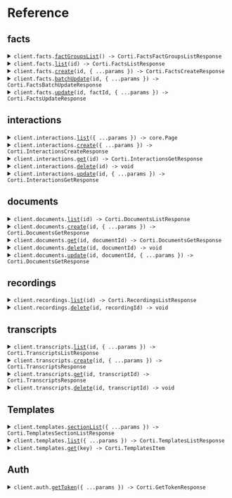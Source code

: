 # Reference

## facts

<details><summary><code>client.facts.<a href="/src/api/resources/facts/client/Client.ts">factGroupsList</a>() -> Corti.FactsFactGroupsListResponse</code></summary>
<dl>
<dd>

#### 🔌 Usage

<dl>
<dd>

<dl>
<dd>

```typescript
await client.facts.factGroupsList();
```

</dd>
</dl>
</dd>
</dl>

#### ⚙️ Parameters

<dl>
<dd>

<dl>
<dd>

**requestOptions:** `Facts.RequestOptions`

</dd>
</dl>
</dd>
</dl>

</dd>
</dl>
</details>

<details><summary><code>client.facts.<a href="/src/api/resources/facts/client/Client.ts">list</a>(id) -> Corti.FactsListResponse</code></summary>
<dl>
<dd>

#### 📝 Description

<dl>
<dd>

<dl>
<dd>

Retrieves a list of facts for a given interaction.

</dd>
</dl>
</dd>
</dl>

#### 🔌 Usage

<dl>
<dd>

<dl>
<dd>

```typescript
await client.facts.list("f47ac10b-58cc-4372-a567-0e02b2c3d479");
```

</dd>
</dl>
</dd>
</dl>

#### ⚙️ Parameters

<dl>
<dd>

<dl>
<dd>

**id:** `Corti.Uuid` — The unique identifier of the interaction. Must be a valid UUID.

</dd>
</dl>

<dl>
<dd>

**requestOptions:** `Facts.RequestOptions`

</dd>
</dl>
</dd>
</dl>

</dd>
</dl>
</details>

<details><summary><code>client.facts.<a href="/src/api/resources/facts/client/Client.ts">create</a>(id, { ...params }) -> Corti.FactsCreateResponse</code></summary>
<dl>
<dd>

#### 📝 Description

<dl>
<dd>

<dl>
<dd>

Adds new facts to an interaction.

</dd>
</dl>
</dd>
</dl>

#### 🔌 Usage

<dl>
<dd>

<dl>
<dd>

```typescript
await client.facts.create("f47ac10b-58cc-4372-a567-0e02b2c3d479", {
    facts: [
        {
            group: "other",
            text: "text",
        },
    ],
});
```

</dd>
</dl>
</dd>
</dl>

#### ⚙️ Parameters

<dl>
<dd>

<dl>
<dd>

**id:** `Corti.Uuid` — The unique identifier of the interaction. Must be a valid UUID.

</dd>
</dl>

<dl>
<dd>

**request:** `Corti.FactsCreateRequest`

</dd>
</dl>

<dl>
<dd>

**requestOptions:** `Facts.RequestOptions`

</dd>
</dl>
</dd>
</dl>

</dd>
</dl>
</details>

<details><summary><code>client.facts.<a href="/src/api/resources/facts/client/Client.ts">batchUpdate</a>(id, { ...params }) -> Corti.FactsBatchUpdateResponse</code></summary>
<dl>
<dd>

#### 📝 Description

<dl>
<dd>

<dl>
<dd>

Updates multiple facts associated with an interaction. If the interaction `status = "in progress"`, the updated facts will be sent to the client over WebSocket.

</dd>
</dl>
</dd>
</dl>

#### 🔌 Usage

<dl>
<dd>

<dl>
<dd>

```typescript
await client.facts.batchUpdate("f47ac10b-58cc-4372-a567-0e02b2c3d479", {
    facts: [
        {
            factId: "f47ac10b-58cc-4372-a567-0e02b2c3d479",
        },
    ],
});
```

</dd>
</dl>
</dd>
</dl>

#### ⚙️ Parameters

<dl>
<dd>

<dl>
<dd>

**id:** `Corti.Uuid` — The unique identifier of the interaction. Must be a valid UUID.

</dd>
</dl>

<dl>
<dd>

**request:** `Corti.FactsBatchUpdateRequest`

</dd>
</dl>

<dl>
<dd>

**requestOptions:** `Facts.RequestOptions`

</dd>
</dl>
</dd>
</dl>

</dd>
</dl>
</details>

<details><summary><code>client.facts.<a href="/src/api/resources/facts/client/Client.ts">update</a>(id, factId, { ...params }) -> Corti.FactsUpdateResponse</code></summary>
<dl>
<dd>

#### 📝 Description

<dl>
<dd>

<dl>
<dd>

Updates an existing fact within a specific interaction. If the interaction `status = "in progress"`, the updated fact will be sent to the client via WebSocket. To discard a fact, simply set `discarded = true`.

</dd>
</dl>
</dd>
</dl>

#### 🔌 Usage

<dl>
<dd>

<dl>
<dd>

```typescript
await client.facts.update("f47ac10b-58cc-4372-a567-0e02b2c3d479", "f47ac10b-58cc-4372-a567-0e02b2c3d479");
```

</dd>
</dl>
</dd>
</dl>

#### ⚙️ Parameters

<dl>
<dd>

<dl>
<dd>

**id:** `Corti.Uuid` — The unique identifier of the interaction. Must be a valid UUID.

</dd>
</dl>

<dl>
<dd>

**factId:** `Corti.Uuid` — The unique identifier of the fact to update. Must be a valid UUID.

</dd>
</dl>

<dl>
<dd>

**request:** `Corti.FactsUpdateRequest`

</dd>
</dl>

<dl>
<dd>

**requestOptions:** `Facts.RequestOptions`

</dd>
</dl>
</dd>
</dl>

</dd>
</dl>
</details>

## interactions

<details><summary><code>client.interactions.<a href="/src/api/resources/interactions/client/Client.ts">list</a>({ ...params }) -> core.Page<Corti.InteractionsGetResponse></code></summary>
<dl>
<dd>

#### 📝 Description

<dl>
<dd>

<dl>
<dd>

Lists all existing interactions. Results can be filtered by encounter status and patient identifier.

</dd>
</dl>
</dd>
</dl>

#### 🔌 Usage

<dl>
<dd>

<dl>
<dd>

```typescript
const response = await client.interactions.list();
for await (const item of response) {
    console.log(item);
}

// Or you can manually iterate page-by-page
let page = await client.interactions.list();
while (page.hasNextPage()) {
    page = page.getNextPage();
}
```

</dd>
</dl>
</dd>
</dl>

#### ⚙️ Parameters

<dl>
<dd>

<dl>
<dd>

**request:** `Corti.InteractionsListRequest`

</dd>
</dl>

<dl>
<dd>

**requestOptions:** `Interactions.RequestOptions`

</dd>
</dl>
</dd>
</dl>

</dd>
</dl>
</details>

<details><summary><code>client.interactions.<a href="/src/api/resources/interactions/client/Client.ts">create</a>({ ...params }) -> Corti.InteractionsCreateResponse</code></summary>
<dl>
<dd>

#### 📝 Description

<dl>
<dd>

<dl>
<dd>

Creates a new interaction.

</dd>
</dl>
</dd>
</dl>

#### 🔌 Usage

<dl>
<dd>

<dl>
<dd>

```typescript
await client.interactions.create({
    encounter: {
        identifier: "identifier",
        status: "planned",
        type: "first_consultation",
    },
});
```

</dd>
</dl>
</dd>
</dl>

#### ⚙️ Parameters

<dl>
<dd>

<dl>
<dd>

**request:** `Corti.InteractionsCreateRequest`

</dd>
</dl>

<dl>
<dd>

**requestOptions:** `Interactions.RequestOptions`

</dd>
</dl>
</dd>
</dl>

</dd>
</dl>
</details>

<details><summary><code>client.interactions.<a href="/src/api/resources/interactions/client/Client.ts">get</a>(id) -> Corti.InteractionsGetResponse</code></summary>
<dl>
<dd>

#### 📝 Description

<dl>
<dd>

<dl>
<dd>

Retrieves a previously recorded interaction by its unique identifier (interaction ID).

</dd>
</dl>
</dd>
</dl>

#### 🔌 Usage

<dl>
<dd>

<dl>
<dd>

```typescript
await client.interactions.get("f47ac10b-58cc-4372-a567-0e02b2c3d479");
```

</dd>
</dl>
</dd>
</dl>

#### ⚙️ Parameters

<dl>
<dd>

<dl>
<dd>

**id:** `Corti.Uuid` — The unique identifier of the interaction. Must be a valid UUID.

</dd>
</dl>

<dl>
<dd>

**requestOptions:** `Interactions.RequestOptions`

</dd>
</dl>
</dd>
</dl>

</dd>
</dl>
</details>

<details><summary><code>client.interactions.<a href="/src/api/resources/interactions/client/Client.ts">delete</a>(id) -> void</code></summary>
<dl>
<dd>

#### 📝 Description

<dl>
<dd>

<dl>
<dd>

Deletes an existing interaction.

</dd>
</dl>
</dd>
</dl>

#### 🔌 Usage

<dl>
<dd>

<dl>
<dd>

```typescript
await client.interactions.delete("f47ac10b-58cc-4372-a567-0e02b2c3d479");
```

</dd>
</dl>
</dd>
</dl>

#### ⚙️ Parameters

<dl>
<dd>

<dl>
<dd>

**id:** `Corti.Uuid` — The unique identifier of the interaction. Must be a valid UUID.

</dd>
</dl>

<dl>
<dd>

**requestOptions:** `Interactions.RequestOptions`

</dd>
</dl>
</dd>
</dl>

</dd>
</dl>
</details>

<details><summary><code>client.interactions.<a href="/src/api/resources/interactions/client/Client.ts">update</a>(id, { ...params }) -> Corti.InteractionsGetResponse</code></summary>
<dl>
<dd>

#### 📝 Description

<dl>
<dd>

<dl>
<dd>

Modifies an existing interaction by updating specific fields without overwriting the entire record.

</dd>
</dl>
</dd>
</dl>

#### 🔌 Usage

<dl>
<dd>

<dl>
<dd>

```typescript
await client.interactions.update("f47ac10b-58cc-4372-a567-0e02b2c3d479");
```

</dd>
</dl>
</dd>
</dl>

#### ⚙️ Parameters

<dl>
<dd>

<dl>
<dd>

**id:** `Corti.Uuid` — The unique identifier of the interaction. Must be a valid UUID.

</dd>
</dl>

<dl>
<dd>

**request:** `Corti.InteractionsUpdateRequest`

</dd>
</dl>

<dl>
<dd>

**requestOptions:** `Interactions.RequestOptions`

</dd>
</dl>
</dd>
</dl>

</dd>
</dl>
</details>

## documents

<details><summary><code>client.documents.<a href="/src/api/resources/documents/client/Client.ts">list</a>(id) -> Corti.DocumentsListResponse</code></summary>
<dl>
<dd>

#### 📝 Description

<dl>
<dd>

<dl>
<dd>

List Documents

</dd>
</dl>
</dd>
</dl>

#### 🔌 Usage

<dl>
<dd>

<dl>
<dd>

```typescript
await client.documents.list("f47ac10b-58cc-4372-a567-0e02b2c3d479");
```

</dd>
</dl>
</dd>
</dl>

#### ⚙️ Parameters

<dl>
<dd>

<dl>
<dd>

**id:** `Corti.Uuid` — The unique identifier of the interaction. Must be a valid UUID.

</dd>
</dl>

<dl>
<dd>

**requestOptions:** `Documents.RequestOptions`

</dd>
</dl>
</dd>
</dl>

</dd>
</dl>
</details>

<details><summary><code>client.documents.<a href="/src/api/resources/documents/client/Client.ts">create</a>(id, { ...params }) -> Corti.DocumentsGetResponse</code></summary>
<dl>
<dd>

#### 📝 Description

<dl>
<dd>

<dl>
<dd>

Generate Document.

</dd>
</dl>
</dd>
</dl>

#### 🔌 Usage

<dl>
<dd>

<dl>
<dd>

```typescript
await client.documents.create("f47ac10b-58cc-4372-a567-0e02b2c3d479", {
    context: [
        {
            data: [
                {
                    source: "core",
                    text: "text",
                },
            ],
            type: "facts",
        },
    ],
    outputLanguage: "outputLanguage",
    templateKey: "templateKey",
});
```

</dd>
</dl>
</dd>
</dl>

#### ⚙️ Parameters

<dl>
<dd>

<dl>
<dd>

**id:** `Corti.Uuid` — The unique identifier of the interaction. Must be a valid UUID.

</dd>
</dl>

<dl>
<dd>

**request:** `Corti.DocumentsCreateRequest`

</dd>
</dl>

<dl>
<dd>

**requestOptions:** `Documents.RequestOptions`

</dd>
</dl>
</dd>
</dl>

</dd>
</dl>
</details>

<details><summary><code>client.documents.<a href="/src/api/resources/documents/client/Client.ts">get</a>(id, documentId) -> Corti.DocumentsGetResponse</code></summary>
<dl>
<dd>

#### 📝 Description

<dl>
<dd>

<dl>
<dd>

Get Document.

</dd>
</dl>
</dd>
</dl>

#### 🔌 Usage

<dl>
<dd>

<dl>
<dd>

```typescript
await client.documents.get("f47ac10b-58cc-4372-a567-0e02b2c3d479", "f47ac10b-58cc-4372-a567-0e02b2c3d479");
```

</dd>
</dl>
</dd>
</dl>

#### ⚙️ Parameters

<dl>
<dd>

<dl>
<dd>

**id:** `Corti.Uuid` — The unique identifier of the interaction. Must be a valid UUID.

</dd>
</dl>

<dl>
<dd>

**documentId:** `Corti.Uuid` — The document ID representing the context for the request. Must be a valid UUID.

</dd>
</dl>

<dl>
<dd>

**requestOptions:** `Documents.RequestOptions`

</dd>
</dl>
</dd>
</dl>

</dd>
</dl>
</details>

<details><summary><code>client.documents.<a href="/src/api/resources/documents/client/Client.ts">delete</a>(id, documentId) -> void</code></summary>
<dl>
<dd>

#### 🔌 Usage

<dl>
<dd>

<dl>
<dd>

```typescript
await client.documents.delete("f47ac10b-58cc-4372-a567-0e02b2c3d479", "f47ac10b-58cc-4372-a567-0e02b2c3d479");
```

</dd>
</dl>
</dd>
</dl>

#### ⚙️ Parameters

<dl>
<dd>

<dl>
<dd>

**id:** `Corti.Uuid` — The unique identifier of the interaction. Must be a valid UUID.

</dd>
</dl>

<dl>
<dd>

**documentId:** `Corti.Uuid` — The document ID representing the context for the request. Must be a valid UUID.

</dd>
</dl>

<dl>
<dd>

**requestOptions:** `Documents.RequestOptions`

</dd>
</dl>
</dd>
</dl>

</dd>
</dl>
</details>

<details><summary><code>client.documents.<a href="/src/api/resources/documents/client/Client.ts">update</a>(id, documentId, { ...params }) -> Corti.DocumentsGetResponse</code></summary>
<dl>
<dd>

#### 🔌 Usage

<dl>
<dd>

<dl>
<dd>

```typescript
await client.documents.update("f47ac10b-58cc-4372-a567-0e02b2c3d479", "f47ac10b-58cc-4372-a567-0e02b2c3d479");
```

</dd>
</dl>
</dd>
</dl>

#### ⚙️ Parameters

<dl>
<dd>

<dl>
<dd>

**id:** `Corti.Uuid` — The unique identifier of the interaction. Must be a valid UUID.

</dd>
</dl>

<dl>
<dd>

**documentId:** `Corti.Uuid` — The document ID representing the context for the request. Must be a valid UUID.

</dd>
</dl>

<dl>
<dd>

**request:** `Corti.DocumentsUpdateRequest`

</dd>
</dl>

<dl>
<dd>

**requestOptions:** `Documents.RequestOptions`

</dd>
</dl>
</dd>
</dl>

</dd>
</dl>
</details>

## recordings

<details><summary><code>client.recordings.<a href="/src/api/resources/recordings/client/Client.ts">list</a>(id) -> Corti.RecordingsListResponse</code></summary>
<dl>
<dd>

#### 📝 Description

<dl>
<dd>

<dl>
<dd>

Retrieve a list of recordings for a given interaction.

</dd>
</dl>
</dd>
</dl>

#### 🔌 Usage

<dl>
<dd>

<dl>
<dd>

```typescript
await client.recordings.list("f47ac10b-58cc-4372-a567-0e02b2c3d479");
```

</dd>
</dl>
</dd>
</dl>

#### ⚙️ Parameters

<dl>
<dd>

<dl>
<dd>

**id:** `Corti.Uuid` — The unique identifier of the interaction. Must be a valid UUID.

</dd>
</dl>

<dl>
<dd>

**requestOptions:** `Recordings.RequestOptions`

</dd>
</dl>
</dd>
</dl>

</dd>
</dl>
</details>

<details><summary><code>client.recordings.<a href="/src/api/resources/recordings/client/Client.ts">delete</a>(id, recordingId) -> void</code></summary>
<dl>
<dd>

#### 📝 Description

<dl>
<dd>

<dl>
<dd>

Delete a specific recording for a given interaction.

</dd>
</dl>
</dd>
</dl>

#### 🔌 Usage

<dl>
<dd>

<dl>
<dd>

```typescript
await client.recordings.delete("f47ac10b-58cc-4372-a567-0e02b2c3d479", "f47ac10b-58cc-4372-a567-0e02b2c3d479");
```

</dd>
</dl>
</dd>
</dl>

#### ⚙️ Parameters

<dl>
<dd>

<dl>
<dd>

**id:** `Corti.Uuid` — The unique identifier of the interaction. Must be a valid UUID.

</dd>
</dl>

<dl>
<dd>

**recordingId:** `Corti.Uuid` — The unique identifier of the recording. Must be a valid UUID.

</dd>
</dl>

<dl>
<dd>

**requestOptions:** `Recordings.RequestOptions`

</dd>
</dl>
</dd>
</dl>

</dd>
</dl>
</details>

## transcripts

<details><summary><code>client.transcripts.<a href="/src/api/resources/transcripts/client/Client.ts">list</a>(id, { ...params }) -> Corti.TranscriptsListResponse</code></summary>
<dl>
<dd>

#### 📝 Description

<dl>
<dd>

<dl>
<dd>

Retrieves a list of transcripts for a given interaction.

</dd>
</dl>
</dd>
</dl>

#### 🔌 Usage

<dl>
<dd>

<dl>
<dd>

```typescript
await client.transcripts.list("f47ac10b-58cc-4372-a567-0e02b2c3d479");
```

</dd>
</dl>
</dd>
</dl>

#### ⚙️ Parameters

<dl>
<dd>

<dl>
<dd>

**id:** `Corti.Uuid` — The unique identifier of the interaction. Must be a valid UUID.

</dd>
</dl>

<dl>
<dd>

**request:** `Corti.TranscriptsListRequest`

</dd>
</dl>

<dl>
<dd>

**requestOptions:** `Transcripts.RequestOptions`

</dd>
</dl>
</dd>
</dl>

</dd>
</dl>
</details>

<details><summary><code>client.transcripts.<a href="/src/api/resources/transcripts/client/Client.ts">create</a>(id, { ...params }) -> Corti.TranscriptsResponse</code></summary>
<dl>
<dd>

#### 📝 Description

<dl>
<dd>

<dl>
<dd>

Creates a new transcript for an interaction.

</dd>
</dl>
</dd>
</dl>

#### 🔌 Usage

<dl>
<dd>

<dl>
<dd>

```typescript
await client.transcripts.create("f47ac10b-58cc-4372-a567-0e02b2c3d479", {
    modelName: "base",
    primaryLanguage: "en",
    recordingId: "f47ac10b-58cc-4372-a567-0e02b2c3d479",
});
```

</dd>
</dl>
</dd>
</dl>

#### ⚙️ Parameters

<dl>
<dd>

<dl>
<dd>

**id:** `Corti.Uuid` — The unique identifier of the interaction. Must be a valid UUID.

</dd>
</dl>

<dl>
<dd>

**request:** `Corti.TranscriptsCreateRequest`

</dd>
</dl>

<dl>
<dd>

**requestOptions:** `Transcripts.RequestOptions`

</dd>
</dl>
</dd>
</dl>

</dd>
</dl>
</details>

<details><summary><code>client.transcripts.<a href="/src/api/resources/transcripts/client/Client.ts">get</a>(id, transcriptId) -> Corti.TranscriptsResponse</code></summary>
<dl>
<dd>

#### 📝 Description

<dl>
<dd>

<dl>
<dd>

Retrieves the transcript for a specific interaction.

</dd>
</dl>
</dd>
</dl>

#### 🔌 Usage

<dl>
<dd>

<dl>
<dd>

```typescript
await client.transcripts.get("f47ac10b-58cc-4372-a567-0e02b2c3d479", "f47ac10b-58cc-4372-a567-0e02b2c3d479");
```

</dd>
</dl>
</dd>
</dl>

#### ⚙️ Parameters

<dl>
<dd>

<dl>
<dd>

**id:** `Corti.Uuid` — The unique identifier of the interaction. Must be a valid UUID.

</dd>
</dl>

<dl>
<dd>

**transcriptId:** `Corti.Uuid` — The unique identifier of the transcript. Must be a valid UUID.

</dd>
</dl>

<dl>
<dd>

**requestOptions:** `Transcripts.RequestOptions`

</dd>
</dl>
</dd>
</dl>

</dd>
</dl>
</details>

<details><summary><code>client.transcripts.<a href="/src/api/resources/transcripts/client/Client.ts">delete</a>(id, transcriptId) -> void</code></summary>
<dl>
<dd>

#### 📝 Description

<dl>
<dd>

<dl>
<dd>

Deletes a specific transcript associated with an interaction.

</dd>
</dl>
</dd>
</dl>

#### 🔌 Usage

<dl>
<dd>

<dl>
<dd>

```typescript
await client.transcripts.delete("f47ac10b-58cc-4372-a567-0e02b2c3d479", "f47ac10b-58cc-4372-a567-0e02b2c3d479");
```

</dd>
</dl>
</dd>
</dl>

#### ⚙️ Parameters

<dl>
<dd>

<dl>
<dd>

**id:** `Corti.Uuid` — The unique identifier of the interaction. Must be a valid UUID.

</dd>
</dl>

<dl>
<dd>

**transcriptId:** `Corti.Uuid` — The unique identifier of the transcript. Must be a valid UUID.

</dd>
</dl>

<dl>
<dd>

**requestOptions:** `Transcripts.RequestOptions`

</dd>
</dl>
</dd>
</dl>

</dd>
</dl>
</details>

## Templates

<details><summary><code>client.templates.<a href="/src/api/resources/templates/client/Client.ts">sectionList</a>({ ...params }) -> Corti.TemplatesSectionListResponse</code></summary>
<dl>
<dd>

#### 📝 Description

<dl>
<dd>

<dl>
<dd>

Retrieves a list of template sections with optional filters for organization and language.

</dd>
</dl>
</dd>
</dl>

#### 🔌 Usage

<dl>
<dd>

<dl>
<dd>

```typescript
await client.templates.sectionList();
```

</dd>
</dl>
</dd>
</dl>

#### ⚙️ Parameters

<dl>
<dd>

<dl>
<dd>

**request:** `Corti.TemplatesSectionListRequest`

</dd>
</dl>

<dl>
<dd>

**requestOptions:** `Templates.RequestOptions`

</dd>
</dl>
</dd>
</dl>

</dd>
</dl>
</details>

<details><summary><code>client.templates.<a href="/src/api/resources/templates/client/Client.ts">list</a>({ ...params }) -> Corti.TemplatesListResponse</code></summary>
<dl>
<dd>

#### 📝 Description

<dl>
<dd>

<dl>
<dd>

Retrieves a list of templates with optional filters for organization, language, and status.

</dd>
</dl>
</dd>
</dl>

#### 🔌 Usage

<dl>
<dd>

<dl>
<dd>

```typescript
await client.templates.list();
```

</dd>
</dl>
</dd>
</dl>

#### ⚙️ Parameters

<dl>
<dd>

<dl>
<dd>

**request:** `Corti.TemplatesListRequest`

</dd>
</dl>

<dl>
<dd>

**requestOptions:** `Templates.RequestOptions`

</dd>
</dl>
</dd>
</dl>

</dd>
</dl>
</details>

<details><summary><code>client.templates.<a href="/src/api/resources/templates/client/Client.ts">get</a>(key) -> Corti.TemplatesItem</code></summary>
<dl>
<dd>

#### 📝 Description

<dl>
<dd>

<dl>
<dd>

Retrieves template by key.

</dd>
</dl>
</dd>
</dl>

#### 🔌 Usage

<dl>
<dd>

<dl>
<dd>

```typescript
await client.templates.get("key");
```

</dd>
</dl>
</dd>
</dl>

#### ⚙️ Parameters

<dl>
<dd>

<dl>
<dd>

**key:** `string` — The key of the template

</dd>
</dl>

<dl>
<dd>

**requestOptions:** `Templates.RequestOptions`

</dd>
</dl>
</dd>
</dl>

</dd>
</dl>
</details>

## Auth

<details><summary><code>client.auth.<a href="/src/api/resources/auth/client/Client.ts">getToken</a>({ ...params }) -> Corti.GetTokenResponse</code></summary>
<dl>
<dd>

#### 📝 Description

<dl>
<dd>

<dl>
<dd>

Obtain an OAuth2 access token using client credentials

</dd>
</dl>
</dd>
</dl>

#### 🔌 Usage

<dl>
<dd>

<dl>
<dd>

```typescript
await client.auth.getToken({
    clientId: "client_id",
    clientSecret: "client_secret",
});
```

</dd>
</dl>
</dd>
</dl>

#### ⚙️ Parameters

<dl>
<dd>

<dl>
<dd>

**request:** `Corti.AuthGetTokenRequest`

</dd>
</dl>

<dl>
<dd>

**requestOptions:** `Auth.RequestOptions`

</dd>
</dl>
</dd>
</dl>

</dd>
</dl>
</details>
